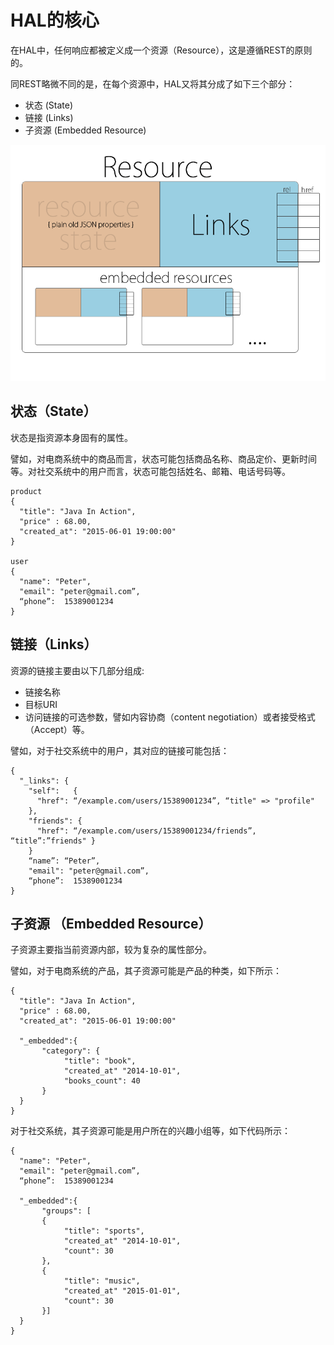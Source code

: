 # HAL的核心

在HAL中，任何响应都被定义成一个资源（Resource），这是遵循REST的原则的。

同REST略微不同的是，在每个资源中，HAL又将其分成了如下三个部分：

- 状态      (State)
- 链接      (Links)
- 子资源    (Embedded Resource)

<img src="images/hal-three-parts-800-600.png" />

## 状态（State）

状态是指资源本身固有的属性。

譬如，对电商系统中的商品而言，状态可能包括商品名称、商品定价、更新时间等。对社交系统中的用户而言，状态可能包括姓名、邮箱、电话号码等。

```
product 
{
  "title": "Java In Action",
  "price" : 68.00,
  "created_at": "2015-06-01 19:00:00"
}

user 
{
  "name": "Peter",
  "email": "peter@gmail.com”,
  “phone”:  15389001234
}

```     

## 链接（Links）
     
资源的链接主要由以下几部分组成:
- 链接名称
- 目标URI
- 访问链接的可选参数，譬如内容协商（content negotiation）或者接受格式（Accept）等。

譬如，对于社交系统中的用户，其对应的链接可能包括：

``` 
{
  "_links": {
    "self":   { 
      "href": “/example.com/users/15389001234”, “title" => "profile" 
    },
    "friends": { 
      "href": “/example.com/users/15389001234/friends”, “title”:”friends" } 
    }
 	“name”: “Peter”,
  	"email": "peter@gmail.com”,
  	“phone”:  15389001234
}

```

## 子资源 （Embedded Resource）
     
子资源主要指当前资源内部，较为复杂的属性部分。
    
譬如，对于电商系统的产品，其子资源可能是产品的种类，如下所示：

```
{
  "title": "Java In Action",
  "price" : 68.00,
  "created_at": "2015-06-01 19:00:00"

  "_embedded":{
       "category": {
            "title": "book",
            "created_at" "2014-10-01",
            "books_count": 40     
       }
  }
}

```

对于社交系统，其子资源可能是用户所在的兴趣小组等，如下代码所示：

```
{
  "name": "Peter",
  "email": "peter@gmail.com”,
  “phone”:  15389001234

  "_embedded":{
       "groups": [
       {
            "title": "sports",
            "created_at" "2014-10-01",
            "count": 30     
       },
       {
            "title": "music",
            "created_at" "2015-01-01",
            "count": 30     
       }]
  }
}
```